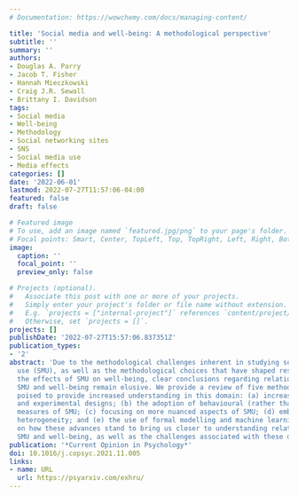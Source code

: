 ```yaml
---
# Documentation: https://wowchemy.com/docs/managing-content/

title: 'Social media and well-being: A methodological perspective'
subtitle: ''
summary: ''
authors:
- Douglas A. Parry
- Jacob T. Fisher
- Hannah Mieczkowski
- Craig J.R. Sewall
- Brittany I. Davidson
tags:
- Social media
- Well-being
- Methodology
- Social networking sites
- SNS
- Social media use
- Media effects
categories: []
date: '2022-06-01'
lastmod: 2022-07-27T11:57:06-04:00
featured: false
draft: false

# Featured image
# To use, add an image named `featured.jpg/png` to your page's folder.
# Focal points: Smart, Center, TopLeft, Top, TopRight, Left, Right, BottomLeft, Bottom, BottomRight.
image:
  caption: ''
  focal_point: ''
  preview_only: false

# Projects (optional).
#   Associate this post with one or more of your projects.
#   Simply enter your project's folder or file name without extension.
#   E.g. `projects = ["internal-project"]` references `content/project/deep-learning/index.md`.
#   Otherwise, set `projects = []`.
projects: []
publishDate: '2022-07-27T15:57:06.837351Z'
publication_types:
- '2'
abstract: 'Due to the methodological challenges inherent in studying social media
  use (SMU), as well as the methodological choices that have shaped research into
  the effects of SMU on well-being, clear conclusions regarding relationships between
  SMU and well-being remain elusive. We provide a review of five methodological developments
  poised to provide increased understanding in this domain: (a) increased use of longitudinal
  and experimental designs; (b) the adoption of behavioural (rather than self-report)
  measures of SMU; (c) focusing on more nuanced aspects of SMU; (d) embracing effect
  heterogeneity; and (e) the use of formal modelling and machine learning. We focus
  on how these advances stand to bring us closer to understanding relations between
  SMU and well-being, as well as the challenges associated with these developments.'
publication: '*Current Opinion in Psychology*'
doi: 10.1016/j.copsyc.2021.11.005
links:
- name: URL
  url: https://psyarxiv.com/exhru/
---
```

